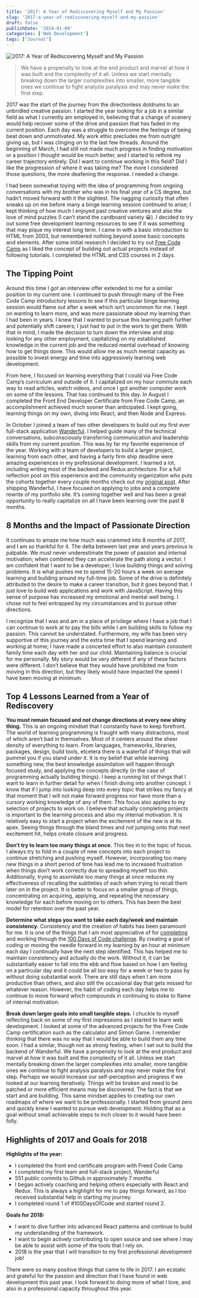 ```yaml
---
title: '2017: A Year of Rediscovering Myself and My Passion'
slug: '2017-a-year-of-rediscovering-myself-and-my-passion'
draft: false
publishDate: '2018-01-09'
categories: ['Web Development']
tags: ["Journal"]
---
```

![2017: A Year of Rediscovering Myself and My Passion](images/2017-01-github-commits.jpg#center)

> We have a propensity to look at the end product and marvel at how it was built and the complexity of it all. Unless we start mentally breaking down the larger complexities into smaller, more tangible ones we continue to fight analysis paralysis and may never make the first step.

2017 was the start of the journey from the directionless doldrums to an unbridled creative passion. I started the year looking for a job in a similar field as what I currently am employed in, believing that a change of scenery would help recover some of the drive and passion that has faded in my current position. Each day was a struggle to overcome the feelings of being beat down and unmotivated. My work ethic precludes me from outright giving up, but I was clinging on to the last few threads. Around the beginning of March, I had still not made much progress in finding motivation or a position I thought would be much better, and I started to rethink my career trajectory entirely. Did I want to continue working in this field? Did I like the progression of where it was taking me? The more I considered those questions, the more deafening the response. I needed a change.

I had been somewhat toying with the idea of programming from ongoing conversations with my brother who was in his final year of a CS degree, but hadn’t moved forward with it the slightest. The nagging curiosity that often sneaks up on me before many a binge learning session continued to arise; I kept thinking of how much I enjoyed past creative ventures and also the love of mind puzzles (I can’t stand the cardboard variety 😀). I decided to try out some free development learning resources to see if it was something that may pique my interest long term. I came in with a basic introduction to HTML from 2003, but remembered nothing beyond some basic concepts and elements. After some initial research I decided to try out [Free Code Camp](https://freecodecamp.org) as I liked the concept of building out actual projects instead of following tutorials. I completed the HTML and CSS courses in 2 days.

## The Tipping Point
Around this time I got an interview offer extended to me for a similar position to my current one. I continued to push through many of the Free Code Camp introductory lessons to see if this particular binge learning session would flame out after a week which isn’t uncommon for me. I kept on wanting to learn more, and was more passionate about my learning than I had been in years. I knew that I wanted to pursue this learning path further and potentially shift careers; I just had to put in the work to get there. With that in mind, I made the decision to turn down the interview and stop looking for any other employment, capitalizing on my established knowledge in the current job and the reduced mental overhead of knowing how to get things done. This would allow me as much mental capacity as possible to invest energy and time into aggressively learning web development.

From here,  I focused on learning everything that I could via Free Code Camp’s curriculum and outside of it. I capitalized on my hour commute each way to read articles, watch videos, and once I got another computer work on some of the lessons. That has continued to this day. In August I completed the Front End Developer Certificate from Free Code Camp, an accomplishment achieved much sooner than anticipated. I kept going, learning things on my own, diving into React, and then Node and Express.

In October I joined a team of two other developers to build out my first ever full-stack application [Wanderful](https://wanderful-travel.com).  I helped guide many of the technical conversations, subconsciously transferring communication and leadership skills from my current position. This was by far my favorite experience of the year. Working with a team of developers to build a larger project, learning from each other, and having a fairly firm ship deadline were amazing experiences in my professional development. I learned a lot, including writing most of the backend and Redux architecture. For a full reflection post on this experience and the community organization who puts the cohorts together every couple months check out my [original post](/blog/the-journey-to-creating-wanderful/). After shipping Wanderful, I have focused on applying to jobs and a complete rewrite of my portfolio site. It’s coming together well and has been a great opportunity to really capitalize on all I have been learning over the past 8 months.

## 8 Months and the Impact of Passionate Direction
It continues to amaze me how much was crammed into 8 months of 2017, and I am so thankful for it. The delta between last year and years previous is palpable. We must never underestimate the power of passion and internal motivation; when combined they can accelerate the path along a vector. I am confident that I want to be a developer; I love building things and solving problems. It is what pushes me to spend 15-20 hours a week on average learning and building around my full-time job. Some of the drive is definitely attributed to the desire to make a career transition, but it goes beyond that. I just love to build web applications and work with JavaScript. Having this sense of purpose has increased my emotional and mental well being. I chose not to feel entrapped by my circumstances and to pursue other directions.

I recognize that I was and am in a place of privilege where I have a job that I can continue to work at to pay the bills while I am building skills to follow my passion. This cannot be understated. Furthermore, my wife has been very supportive of this journey and the extra time that I spend learning and working at home; I have made a concerted effort to also maintain consistent family time each day with her and our child. Maintaining balance is crucial for me personally. My story would be very different if any of these factors were different. I don’t believe that they would have prohibited me from moving in this direction, but they likely would have impacted the speed I have been moving at minimum.

## Top 4 Lessons Learned from a Year of Rediscovery
**You must remain focused and not change directions at every new shiny thing.** This is an ongoing mindset that I constantly have to keep forefront. The world of learning programming is fraught with many distractions, most of which aren’t bad in themselves. Most of it centers around the sheer density of everything to learn. From languages, frameworks, libraries, packages, design, build tools, etcetera there is a waterfall of things that will pummel you if you stand under it. It is my belief that while learning something new, the best knowledge assimilation will happen through focused study, and applying the concepts directly (in the case of programming actually building things). I keep a running list of things that I want to learn in further detail for when I finish diving into another concept. I know that if I jump into looking deep into every topic that strikes my fancy at that moment that I will not make forward progress nor have more than a cursory working knowledge of any of them. This focus also applies to my selection of projects to work on. I believe that actually completing projects is important to the learning process and also my internal motivation.  It is relatively easy to start a project when the excitement of the new is at its apex. Seeing things through the bland times and not jumping onto that next excitement hit, helps create closure and progress.

**Don’t try to learn too many things at once.** This ties in to the topic of focus. I always try to fold in a couple of new concepts into each project to continue stretching and pushing myself. However, incorporating too many new things in a short period of time has lead me to increased frustration when things don’t work correctly due to spreading myself too thin. Additionally, trying to assimilate too many things at once reduces my effectiveness of recalling the subtleties of each when trying to recall them later on in the project. It is better to focus on a smaller group of things, concentrating on acquiring, applying, and repeating the necessary knowledge for each before moving on to others. This has been the best model for retention over the past year.

**Determine what steps you want to take each day/week and maintain consistency.** Consistency and the creation of habits has been paramount for me. It is one of the things that I am most appreciative of for [completing](/blog/top-5-things-i-took-away-from-completing-100daysofcode/) and working through the [100 Days of Code challenge](http://100daysofcode.com/). By creating a goal of coding or moving the needle forward in my learning by an hour at minimum each day I continually have the next step identified.  This has helped me to maintain consistency and actually do the work. Without it, it can be substantially easier to fall into the ebb and flow based on how I am feeling on a particular day and it could be all too easy for a week or two to pass by without doing substantial work. There are still days when I am more productive than others, and also still the occasional day that gets missed for whatever reason. However, the habit of coding each day helps me to continue to move forward which compounds in continuing to stoke to flame of internal motivation.

**Break down larger goals into small tangible steps.** I chuckle to myself reflecting back on some of my first impressions as I started to learn web development. I looked at some of the advanced projects for the Free Code Camp certification such as the calculator and Simon Game. I remember thinking that there was no way that I would be able to build them any time soon. I had a similar, though not as strong feeling, when I set out to build the backend of Wanderful. We have a propensity to look at the end product and marvel at how it was built and the complexity of it all. Unless we start mentally breaking down the larger complexities into smaller, more tangible ones we continue to fight analysis paralysis and may never make the first step. Perhaps we would increase our self-perception and progress if we looked at our learning iteratively. Things will be broken and need to be patched or more efficient means may be discovered. The fact is that we start and are building. This same mindset applies to creating our own roadmaps of where we want to be professionally. I started from ground zero and quickly knew I wanted to pursue web development. Holding that as a goal without small achievable steps to inch closer to it would have been folly.

## Highlights of 2017 and Goals for 2018

**Highlights of the year:**

* I completed the front end certificate program with Freed Code Camp
* I completed my first team and full-stack project, Wanderful
* 551 public commits to Github in approximately 7 months
* I began actively coaching and helping others especially with React and Redux. This is always a highlight for me to pay things forward, as I too received substantial help in starting my journey.
* I completed round 1 of #100DaysOfCode and started round 2.

**Goals for 2018:**

* I want to dive further into advanced React patterns and continue to build my understanding of the framework.
* I want to begin actively contributing to open source and see where I may be able to assist with some of the tools that I rely on.
* 2018 is the year that I will transition to my first professional development job!

There were so many positive things that came to life in 2017. I am ecstatic and grateful for the passion and direction that I have found in web development this past year. I look forward to doing more of what I love, and also in a professional capacity throughout this year.
